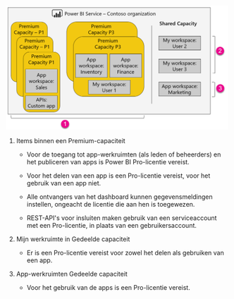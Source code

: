 ![](media/powerbi-premium-illustration/premium-chart.png "Afbeelding van Power BI Premium")

1. Items binnen een Premium-capaciteit
   
   * Voor de toegang tot app-werkruimten (als leden of beheerders) en het publiceren van apps is Power BI Pro-licentie vereist.

   * Voor het delen van een app is een Pro-licentie vereist, voor het gebruik van een app niet.

   * Alle ontvangers van het dashboard kunnen gegevensmeldingen instellen, ongeacht de licentie die aan hen is toegewezen.

   * REST-API's voor insluiten maken gebruik van een serviceaccount met een Pro-licentie, in plaats van een gebruikersaccount.

2. Mijn werkruimte in Gedeelde capaciteit
   
   * Er is een Pro-licentie vereist voor zowel het delen als gebruiken van een app.

3. App-werkruimten Gedeelde capaciteit
   
   * Voor het gebruik van de apps is een Pro-licentie vereist.

